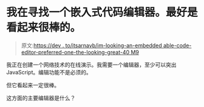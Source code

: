 # 我在寻找一个嵌入式代码编辑器。最好是看起来很棒的。

> 原文:[https://dev . to/itsarnavb/im-looking-an-embedded able-code-editor-preferred-one-the-looking-great-40 M9](https://dev.to/itsarnavb/im-looking-for-an-embeddedable-code-editor-preferably-one-that-looks-great-40m9)

我正在创建一个网络技术的在线演示。我需要一个编辑器，至少可以突出 JavaScript。编辑功能不是必须的。

但它看起来一定很棒。

这方面的主要编辑器是什么？